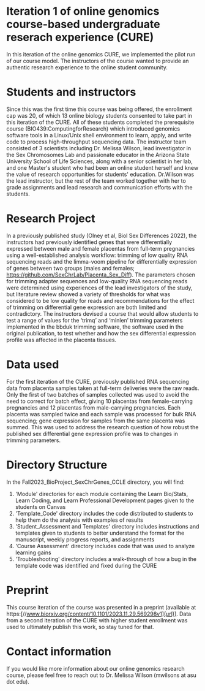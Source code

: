 # Iteration 1 of online genomics course-based undergraduate reserach experience (CURE)

In this iteration of the online genomics CURE, we implemented the pilot run of our course model.  The instructors of the course wanted to provide an authentic research experience to the online student community.  

# Students and instructors

Since this was the first time this course was being offered, the enrollment cap was 20, of which 13 online biology students consented to take part in this iteration of the CURE. All of these students completed the prerequisite course (BIO439:ComputingforResearch) which introduced genomics software tools in a Linux/Unix shell environment to learn, apply, and write code to process high-throughput sequencing data. The instructor team consisted of 3 scientists including Dr. Melissa Wilson, lead investigator in the Sex Chromosomes Lab and passionate educator in the Arizona State University School of Life Sciences, along with a senior scientist in her lab, and one Master's student who had been an online student herself and knew the value of research opportunities for students' education.  Dr.Wilson was the lead instructor, but the rest of the team worked together with her to grade assignments and lead research and communication efforts with the students.  

# Research Project

In a previously published study (Olney et al, Biol Sex Differences 2022), the instructors had previously identified genes that were differentially expressed between male and female placentas from full-term pregnancies using a well-established analysis workflow: trimming of low quality RNA sequencing reads and the limma-voom pipeline for differentially expression of genes between two groups (males and females; https://github.com/SexChrLab/Placenta_Sex_Diff). The parameters chosen for trimming adapter sequences and low-quality RNA sequencing reads were determined using experiences of the lead investigators of the study, but literature review showed a variety of thresholds for what was considered to be low quality for reads and recommendations for the effect of trimming on differential gene expression are both limited and contradictory. The instructors devised a course that would allow students to test a range of values for the ‘trimq’ and ‘minlen’ trimming parameters implemented in the bbduk trimming software, the software used in the original publication, to test whether and how the sex differential expression profile was affected in the placenta tissues. 

# Data used

For the first iteration of the CURE, previously published RNA sequencing data from placenta samples taken at full-term deliveries were the raw reads. Only the first of two batches of samples collected was used to avoid the need to correct for batch effect, giving 10 placentas from female-carrying pregnancies and 12 placentas from male-carrying pregnancies. Each placenta was sampled twice and each sample was processed for bulk RNA sequencing; gene expression for samples from the same placenta was summed. This was used to address the research question of how robust the published sex differential gene expression profile was to changes in trimming parameters.

# Directory Structure

In the Fall2023_BioProject_SexChrGenes_CCLE directory, you will find: 
1. 'Module' directories for each module containing the Learn Bio/Stats, Learn Coding, and Learn Professional Development pages given to the students on Canvas
2. 'Template_Code' directory includes the code distributed to students to help them do the analysis with examples of results
3. 'Student_Assessment and Templates' directory includes instructions and templates given to students to better understand the format for the manuscript, weekly progress reports, and assignments
4. 'Course Assessment' directory includes code that was used to analyze learning gains
5. 'Troubleshooting' directory includes a walk-through of how a bug in the template code was identified and fixed during the CURE

# Preprint 
This course iteration of the course was presented in a preprint (available at https:[//www.biorxiv.org/content/10.1101/2023.11.29.569298v1](url)].  Data from a second iteration of the CURE with higher student enrollment was used to ultimately publish this work, so stay tuned for that.  

# Contact information

If you would like more information about our online genomics research course, please feel free to reach out to Dr. Melissa Wilson (mwilsons at asu dot edu).
